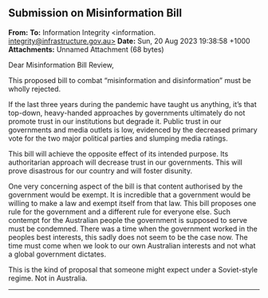 ## Submission on Misinformation Bill

**From:**
**To:** Information Integrity <information. [integrity@infrastructure.gov.au>](mailto:information._integrity@infrastructure.gov.au)
**Date:** Sun, 20 Aug 2023 19:38:58 +1000
**Attachments:** Unnamed Attachment (68 bytes)

Dear Misinformation Bill Review,

This proposed bill to combat “misinformation and disinformation” must be wholly rejected.

If the last three years during the pandemic have taught us anything, it’s that top-down, heavy-handed approaches by
governments ultimately do not promote trust in our institutions but degrade it. Public trust in our governments and
media outlets is low, evidenced by the decreased primary vote for the two major political parties and slumping media
ratings.

This bill will achieve the opposite effect of its intended purpose. Its authoritarian approach will decrease trust in our
governments. This will prove disastrous for our country and will foster disunity.

One very concerning aspect of the bill is that content authorised by the government would be exempt. It is incredible
that a government would be willing to make a law and exempt itself from that law. This bill proposes one rule for the
government and a different rule for everyone else. Such contempt for the Australian people the government is
supposed to serve must be condemned. There was a time when the government worked in the peoples best interests,
this sadly does not seem to be the case now. The time must come when we look to our own Australian interests and
not what a global government dictates.

This is the kind of proposal that someone might expect under a Soviet-style regime. Not in Australia.


-----

